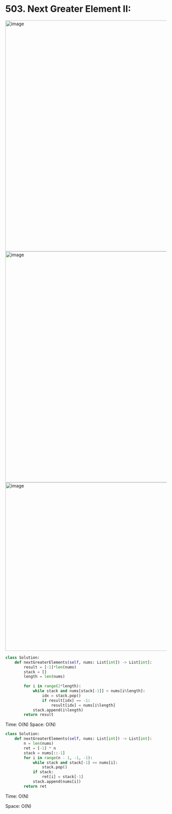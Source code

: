 # 503. Next Greater Element II:

<img width="721" alt="image" src="https://user-images.githubusercontent.com/35987583/170858698-caa1fe87-b362-4619-a3ce-4aca1757a032.png">
<img width="721" alt="image" src="https://user-images.githubusercontent.com/35987583/170858701-8e349de2-a015-4f92-937f-de2b2eba8334.png">

<img width="526" alt="image" src="https://user-images.githubusercontent.com/35987583/170865974-82288a4a-cf84-40a7-ba8e-a2c1a8e963b8.png">


```py
class Solution:
    def nextGreaterElements(self, nums: List[int]) -> List[int]:
        result = [-1]*len(nums)
        stack = []
        length = len(nums)
        
        for i in range(2*length):
            while stack and nums[stack[-1]] < nums[i%length]:
                idx = stack.pop()
                if result[idx] == -1:
                    result[idx] = nums[i%length]
            stack.append(i%length)
        return result
```

Time: O(N)
Space: O(N)

```python
class Solution:
    def nextGreaterElements(self, nums: List[int]) -> List[int]:
        n = len(nums)
        ret = [-1] * n
        stack = nums[::-1]
        for i in range(n - 1, -1, -1):
            while stack and stack[-1] <= nums[i]:
                stack.pop()
            if stack:
                ret[i] = stack[-1]
            stack.append(nums[i])
        return ret
```

Time: O(N)

Space: O(N)
